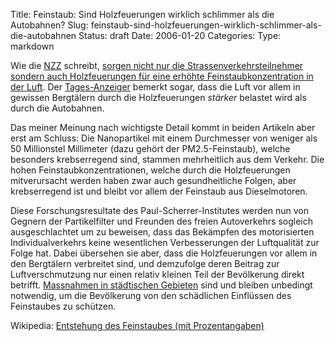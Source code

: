Title: Feinstaub: Sind Holzfeuerungen wirklich schlimmer als die Autobahnen?
Slug: feinstaub-sind-holzfeuerungen-wirklich-schlimmer-als-die-autobahnen
Status: draft
Date: 2006-01-20
Categories:
Type: markdown

Wie die [NZZ](http://www.nzz.ch/) schreibt, [sorgen nicht nur die Strassenverkehrsteilnehmer sondern auch Holzfeuerungen für eine erhöhte Feinstaubkonzentration in der Luft](http://www.nzz.ch/2006/01/20/il/newzzEIO9XN7B-12.html). Der [Tages-Anzeiger](http://www.tagesanzeiger.ch/) bemerkt sogar, dass die Luft vor allem in gewissen Bergtälern durch die Holzfeuerungen _stärker_ belastet wird als durch die Autobahnen.

Das meiner Meinung nach wichtigste Detail kommt in beiden Artikeln aber erst am Schluss: Die Nanopartikel mit einem Durchmesser von weniger als 50 Millionstel Millimeter (dazu gehört der PM2.5-Feinstaub), welche besonders krebserregend sind, stammen mehrheitlich aus dem Verkehr. Die hohen Feinstaubkonzentrationen, welche durch die Holzfeuerungen mitverursacht werden haben zwar auch gesundheitliche Folgen, aber krebserregend ist und bleibt vor allem der Feinstaub aus Dieselmotoren.

Diese Forschungsresultate des Paul-Scherrer-Institutes werden nun von Gegnern der Partikelfilter und Freunden des freien Autoverkehrs sogleich ausgeschlachtet um zu beweisen, dass das Bekämpfen des motorisierten Individualverkehrs keine wesentlichen Verbesserungen der Luftqualität zur Folge hat. Dabei übersehen sie aber, dass die Holzfeuerungen vor allem in den Bergtälern verbreitet sind, und demzufolge deren Beitrag zur Luftverschmutzung nur einen relativ kleinen Teil der Bevölkerung direkt betrifft. [Massnahmen in städtischen Gebieten](http://blog.irregular.ch/2006/01/16/feinstaub-die-politik-kommt-in-bewegung/) sind und bleiben unbedingt notwendig, um die Bevölkerung von den schädlichen Einflüssen des Feinstaubes zu schützen.

Wikipedia: [Entstehung des Feinstaubes (mit Prozentangaben)](http://de.wikipedia.org/wiki/Feinstaub#Entstehung)
